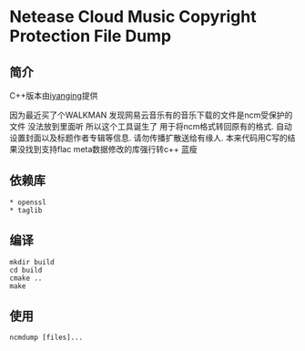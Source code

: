 Netease Cloud Music Copyright Protection File Dump
===========

## 简介

C++版本由[iyanging](https://github.com/iyanging)提供

因为最近买了个WALKMAN 发现网易云音乐有的音乐下载的文件是ncm受保护的文件 没法放到里面听 所以这个工具诞生了 用于将ncm格式转回原有的格式. 自动设置封面以及标题作者专辑等信息. 请勿传播扩散送给有缘人. 本来代码用C写的结果没找到支持flac meta数据修改的库强行转c++ 蓝瘦

## 依赖库
	* openssl
	* taglib

## 编译

```
mkdir build
cd build
cmake ..
make
```

## 使用
	ncmdump [files]...
